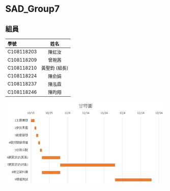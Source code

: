 # SAD_Group7
## 組員
|學號|姓名|
|:---|:---:|
|C108118203|陳虹汝|
|C108118209|曾琬茜|
|C108118210|黃聖鈞 (組長)|
|C108118224|陳俞娟|
|C108118237|陳泓霖|
|C108118246|陳昀翔|

![](1634368980158.jpg)
![]()
